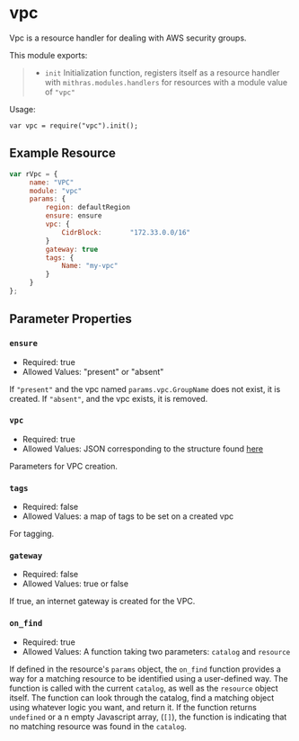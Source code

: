  
 
 # vpc
 
 Vpc is a resource handler for dealing with AWS security groups.
 
 This module exports:
 
 > * `init` Initialization function, registers itself as a resource
 >   handler with `mithras.modules.handlers` for resources with a
 >   module value of `"vpc"`
 
 Usage:
 
 `var vpc = require("vpc").init();`
 
  ## Example Resource
 
 ```javascript
 var rVpc = {
      name: "VPC"
      module: "vpc"
      params: {
          region: defaultRegion
          ensure: ensure
          vpc: {
              CidrBlock:       "172.33.0.0/16"
          }
          gateway: true
          tags: {
              Name: "my-vpc"
          }
      }
 };
 ```
 
 ## Parameter Properties
 
 ### `ensure`

 * Required: true
 * Allowed Values: "present" or "absent"

 If `"present"` and the vpc named
 `params.vpc.GroupName` does not exist, it is created.  If
 `"absent"`, and the vpc exists, it is removed.
 
 ### `vpc`

 * Required: true
 * Allowed Values: JSON corresponding to the structure found [here](https://docs.aws.amazon.com/sdk-for-go/api/service/ec2.html#type-CreateVpcInput)

 Parameters for VPC creation.

 ### `tags`

 * Required: false
 * Allowed Values: a map of tags to be set on a created vpc

 For tagging.

 ### `gateway`

 * Required: false
 * Allowed Values: true or false

 If true, an internet gateway is created for the VPC.

 ### `on_find`

 * Required: true
 * Allowed Values: A function taking two parameters: `catalog` and `resource`

 If defined in the resource's `params` object, the `on_find`
 function provides a way for a matching resource to be identified
 using a user-defined way.  The function is called with the current
 `catalog`, as well as the `resource` object itself.  The function
 can look through the catalog, find a matching object using whatever
 logic you want, and return it.  If the function returns `undefined`
 or a n empty Javascript array, (`[]`), the function is indicating
 that no matching resource was found in the `catalog`.
 

